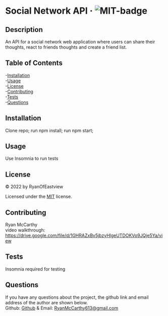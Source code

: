 
# Social Network API · ![MIT-badge](https://img.shields.io/badge/License-MIT-green.svg)
                  

## Description       
An API for a social network web application where users can share their thoughts, react to friends thoughts and create a friend list.         

## Table of Contents               
-[Installation](#installation)          
-[Usage](#usage)          
-[License](#license)          
-[Contributing](#contributing)          
-[Tests](#tests)        
-[Questions](#questions)        

## Installation         
Clone repo; run npm install; run npm start;                

## Usage         
Use Insomnia to run tests

## License         
&copy; 2022 by RyanOfEastview         
 
Licensed under the 
[MIT](https://choosealicense.com/licenses/mit/) 
license.
         

## Contributing         
Ryan McCarthy         
video walkthrough: https://drive.google.com/file/d/1GHRAZxBv5jbzyHlgeUTDOKVo9JQje5Ya/view

## Tests         
Insomnia required for testing

## Questions         
If you have any questions about the project, 
the github link and email address of the author are shown below.                   
Github: [Github](https://github.com/RyanOfEastview) 
& Email: [RyanMcCarthy613@gmail.com](mailto:RyanMcCarthy613@gmail.com)
